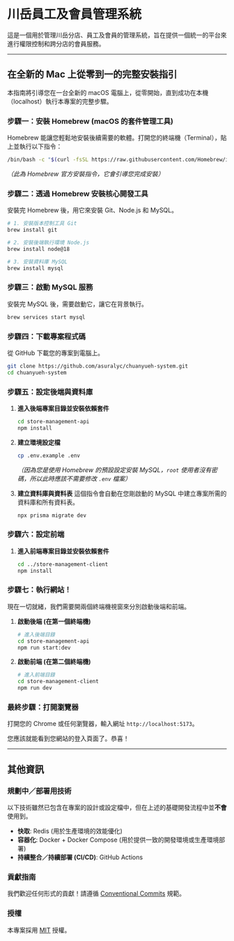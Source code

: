 # 川岳員工及會員管理系統

這是一個用於管理川岳分店、員工及會員的管理系統，旨在提供一個統一的平台來進行權限控制和跨分店的會員服務。

---

## 在全新的 Mac 上從零到一的完整安裝指引

本指南將引導您在一台全新的 macOS 電腦上，從零開始，直到成功在本機（localhost）執行本專案的完整步驟。

### 步驟一：安裝 Homebrew (macOS 的套件管理工具)

Homebrew 能讓您輕鬆地安裝後續需要的軟體。打開您的終端機（Terminal），貼上並執行以下指令：

```bash
/bin/bash -c "$(curl -fsSL https://raw.githubusercontent.com/Homebrew/install/HEAD/install.sh)"
```
*（此為 Homebrew 官方安裝指令，它會引導您完成安裝）*

### 步驟二：透過 Homebrew 安裝核心開發工具

安裝完 Homebrew 後，用它來安裝 Git、Node.js 和 MySQL。

```bash
# 1. 安裝版本控制工具 Git
brew install git

# 2. 安裝後端執行環境 Node.js
brew install node@18

# 3. 安裝資料庫 MySQL
brew install mysql
```

### 步驟三：啟動 MySQL 服務

安裝完 MySQL 後，需要啟動它，讓它在背景執行。

```bash
brew services start mysql
```

### 步驟四：下載專案程式碼

從 GitHub 下載您的專案到電腦上。

```bash
git clone https://github.com/asuralyc/chuanyueh-system.git
cd chuanyueh-system
```

### 步驟五：設定後端與資料庫

1.  **進入後端專案目錄並安裝依賴套件**
    ```bash
    cd store-management-api
    npm install
    ```

2.  **建立環境設定檔**
    ```bash
    cp .env.example .env
    ```
    *（因為您是使用 Homebrew 的預設設定安裝 MySQL，`root` 使用者沒有密碼，所以此時應該不需要修改 `.env` 檔案）*

3.  **建立資料庫與資料表**
    這個指令會自動在您剛啟動的 MySQL 中建立專案所需的資料庫和所有資料表。
    ```bash
    npx prisma migrate dev
    ```

### 步驟六：設定前端

1.  **進入前端專案目錄並安裝依賴套件**
    ```bash
    cd ../store-management-client
    npm install
    ```

### 步驟七：執行網站！

現在一切就緒，我們需要開兩個終端機視窗來分別啟動後端和前端。

1.  **啟動後端 (在第一個終端機)**
    ```bash
    # 進入後端目錄
    cd store-management-api
    npm run start:dev
    ```

2.  **啟動前端 (在第二個終端機)**
    ```bash
    # 進入前端目錄
    cd store-management-client
    npm run dev
    ```

### 最終步驟：打開瀏覽器

打開您的 Chrome 或任何瀏覽器，輸入網址 `http://localhost:5173`。

您應該就能看到您網站的登入頁面了。恭喜！

---

## 其他資訊

### 規劃中／部署用技術

以下技術雖然已包含在專案的設計或設定檔中，但在上述的基礎開發流程中並**不會**使用到。

- **快取**: Redis (用於生產環境的效能優化)
- **容器化**: Docker + Docker Compose (用於提供一致的開發環境或生產環境部署)
- **持續整合／持續部署 (CI/CD)**: GitHub Actions

### 貢獻指南

我們歡迎任何形式的貢獻！請遵循 [Conventional Commits](https://www.conventionalcommits.org/) 規範。

### 授權

本專案採用 [MIT](LICENSE.txt) 授權。
